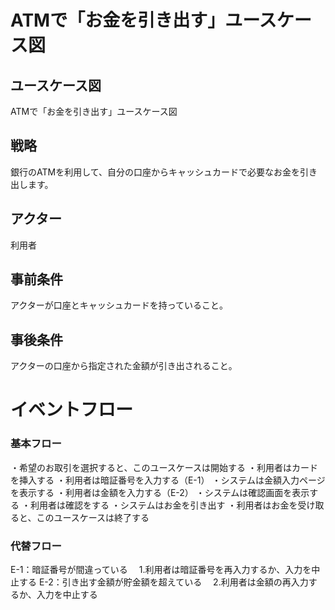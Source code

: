 # ATMで「お金を引き出す」ユースケース図
## ユースケース図
ATMで「お金を引き出す」ユースケース図
## 戦略
銀行のATMを利用して、自分の口座からキャッシュカードで必要なお金を引き出します。
## アクター
利用者
## 事前条件
アクターが口座とキャッシュカードを持っていること。
## 事後条件
アクターの口座から指定された金額が引き出されること。
# イベントフロー
### 基本フロー
・希望のお取引を選択すると、このユースケースは開始する
・利用者はカードを挿入する
・利用者は暗証番号を入力する（E-1）
・システムは金額入力ページを表示する
・利用者は金額を入力する（E-2）
・システムは確認画面を表示する
・利用者は確認をする
・システムはお金を引き出す
・利用者はお金を受け取ると、このユースケースは終了する
### 代替フロー
E-1：暗証番号が間違っている
　1.利用者は暗証番号を再入力するか、入力を中止する
E-2：引き出す金額が貯金額を超えている
　2.利用者は金額の再入力するか、入力を中止する